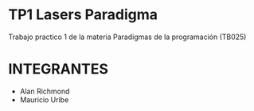 # TP1 Lasers Paradigma
Trabajo practico 1 de la materia Paradigmas de la programación (TB025)

# INTEGRANTES
 - Alan Richmond
 - Mauricio Uribe 
